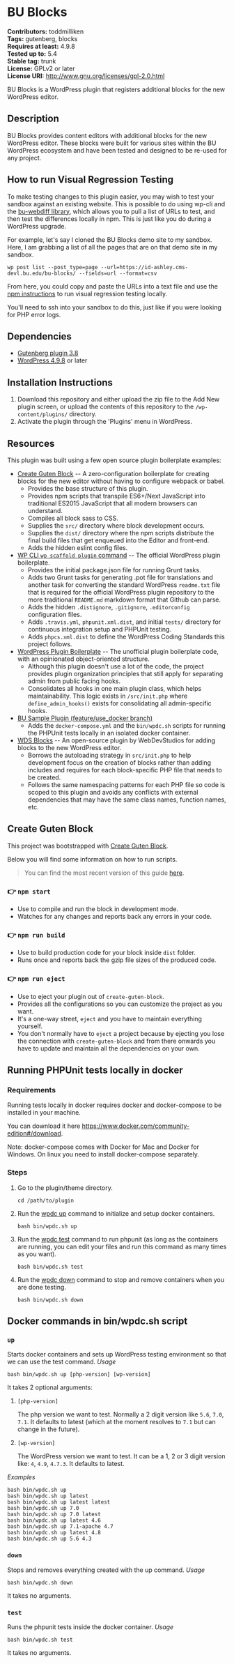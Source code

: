 # BU Blocks #

**Contributors:** toddmilliken  
**Tags:** gutenberg, blocks  
**Requires at least:** 4.9.8  
**Tested up to:** 5.4  
**Stable tag:** trunk  
**License:** GPLv2 or later  
**License URI:** http://www.gnu.org/licenses/gpl-2.0.html  

BU Blocks is a WordPress plugin that registers additional blocks for the
new WordPress editor.

## Description ##

BU Blocks provides content editors with additional blocks for the new
WordPress editor. These blocks were built for various sites within the
BU WordPress ecosystem and have been tested and designed to be re-used
for any project.

## How to run Visual Regression Testing ##
To make testing changes to this plugin easier, you may wish to test your
sandbox against an existing website. This is possible to do using wp-cli
and the [bu-webdiff library](https://github.com/bu-ist/bu-webdiff),
which allows you to pull a list of URLs to test, and then test the differences
locally in npm. This is just like you do during a WordPress upgrade.

For example, let's say I cloned the BU Blocks demo site to my sandbox. Here,
I am grabbing a list of all the pages that are on that demo site in my sandbox. 

```
wp post list --post_type=page --url=https://id-ashley.cms-devl.bu.edu/bu-blocks/ --fields=url --format=csv
```

From here, you could copy and paste the URLs into a text file and use the [npm instructions](https://github.com/bu-ist/bu-webdiff/blob/master/npm-instructions.md) to run visual regression testing locally.

You'll need to ssh into your sandbox to do this, just like if you were looking
for PHP error logs.

## Dependencies ##
* [Gutenberg plugin 3.8](https://wordpress.org/plugins/gutenberg/)
* [WordPress 4.9.8](https://wordpress.org/download/) or later

## Installation Instructions ##
1. Download this repository and either upload the zip file to the Add New
   plugin screen, or upload the contents of this repository to the
   `/wp-content/plugins/` directory.
1. Activate the plugin through the 'Plugins' menu in WordPress.

## Resources ##
This plugin was built using a few open source plugin boilerplate examples:
* [Create Guten Block](https://github.com/ahmadawais/create-guten-block) --
  A zero-configuration boilerplate for creating blocks for the new editor
  without having to configure webpack or babel.
    * Provides the base structure of this plugin.
    * Provides npm scripts that transpile ES6+/Next JavaScript into traditional
      ES2015 JavaScript that all modern browsers can understand.
    * Compiles all block sass to CSS.
    * Supplies the `src/` directory where block development occurs.
    * Supplies the `dist/` directory where the npm scripts distribute the
      final build files that get enqueued into the Editor and front-end.
    * Adds the hidden eslint config files.
* [WP CLI `wp scaffold plugin` command](https://developer.wordpress.org/cli/commands/scaffold/plugin/) --
  The official WordPress plugin boilerplate.
    * Provides the initial package.json file for running Grunt tasks.
    * Adds two Grunt tasks for generating .pot file for translations and another
      task for converting the standard WordPress `readme.txt` file that is required
      for the official WordPress plugin repository to the more traditional  `README.md`
      markdown format that Github can parse.
    * Adds the hidden `.distignore`, `.gitignore`, `.editorconfig` configuration files.
    * Adds `.travis.yml`, `phpunit.xml.dist`, and initial `tests/` directory for continuous
      integration setup and PHPUnit testing.
    * Adds `phpcs.xml.dist` to define the WordPress Coding Standards this project follows.
* [WordPress Plugin Boilerplate](https://github.com/devinvinson/WordPress-Plugin-Boilerplate/) --
  The unofficial plugin boilerplate code, with an opinionated object-oriented structure.
    * Although this plugin doesn't use a lot of the code, the project provides plugin
      organization principles that still apply for separating admin from public facing hooks.
    * Consolidates all hooks in one main plugin class, which helps maintainability. This logic
      exists in `/src/init.php` where `define_admin_hooks()` exists for consolidating all
      admin-specific hooks.
* [BU Sample Plugin (feature/use_docker branch)](https://github.com/bu-ist/sample-plugin/tree/feature/use_docker)
    * Adds the `docker-compose.yml` and the `bin/wpdc.sh` scripts for running the PHPUnit
	  tests locally in an isolated docker container.
* [WDS Blocks](https://github.com/WebDevStudios/WDS-Blocks) --
  An open-source plugin by WebDevStudios for adding blocks to the new WordPress editor.
    * Borrows the autoloading strategy in `src/init.php` to help development focus on
      the creation of blocks rather than adding includes and requires for each block-specific
      PHP file that needs to be created.
    * Follows the same namespacing patterns for each PHP file so code is scoped
      to this plugin and avoids any conflicts with external dependencies that may have
      the same class names, function names, etc.

## Create Guten Block ##
This project was bootstrapped with [Create Guten Block](https://github.com/ahmadawais/create-guten-block).

Below you will find some information on how to run scripts.

>You can find the most recent version of this guide [here](https://github.com/ahmadawais/create-guten-block).

### 👉  `npm start` ###
* Use to compile and run the block in development mode.
* Watches for any changes and reports back any errors in your code.

### 👉  `npm run build` ###
* Use to build production code for your block inside `dist` folder.
* Runs once and reports back the gzip file sizes of the produced code.

### 👉  `npm run eject` ###
* Use to eject your plugin out of `create-guten-block`.
* Provides all the configurations so you can customize the project as you want.
* It's a one-way street, `eject` and you have to maintain everything yourself.
* You don't normally have to `eject` a project because by ejecting you lose the connection with `create-guten-block`
  and from there onwards you have to update and maintain all the dependencies on your own.

## Running PHPUnit tests locally in docker ##
### Requirements ###
Running tests locally in docker requires docker and docker-compose to be installed in your machine.

You can download it here https://www.docker.com/community-edition#/download.

Note: docker-compose comes with Docker for Mac and Docker for Windows. On linux you need to install docker-compose separately.

### Steps ###
1. Go to the plugin/theme directory.
	```
	cd /path/to/plugin
	```
1. Run the [wpdc up](#up) command to initialize and setup docker containers.
	```
	bash bin/wpdc.sh up
	```
1. Run the [wpdc test](#test) command to run phpunit (as long as the containers are running, you can edit your files and run this command as many times as you want).
	```
	bash bin/wpdc.sh test
	```
1. Run the [wpdc down](#down) command to stop and remove containers when you are done testing.
	```
	bash bin/wpdc.sh down
	```

## Docker commands in bin/wpdc.sh script ##
### `up` ###
Starts docker containers and sets up WordPress testing environment so that we can use the test command.
*Usage*
```
bash bin/wpdc.sh up [php-version] [wp-version]
```
It takes 2 optional arguments:
1. `[php-version]`

	The php version we want to test. Normally a 2 digit version like `5.6`, `7.0`, `7.1`. It defaults to latest (which at the moment resolves to `7.1` but can change in the future).
1. `[wp-version]`

	The WordPress version we want to test. It can be a 1, 2 or 3 digit version like: `4`, `4.9`, `4.7.3`. It defaults to latest.

*Examples*
```
bash bin/wpdc.sh up
bash bin/wpdc.sh up latest
bash bin/wpdc.sh up latest latest
bash bin/wpdc.sh up 7.0
bash bin/wpdc.sh up 7.0 latest
bash bin/wpdc.sh up latest 4.6
bash bin/wpdc.sh up 7.1-apache 4.7
bash bin/wpdc.sh up latest 4.8
bash bin/wpdc.sh up 5.6 4.3
```

### `down` ###
Stops and removes everything created with the up command.
*Usage*
```
bash bin/wpdc.sh down
```
It takes no arguments.

### `test` ###
Runs the phpunit tests inside the docker container.
*Usage*
```
bash bin/wpdc.sh test
```
It takes no arguments.
